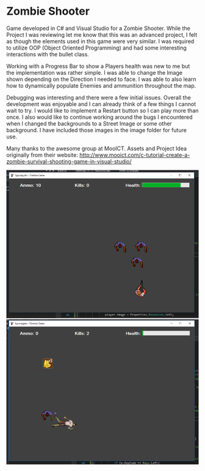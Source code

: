 # Zombie Shooter

Game developed in C# and Visual Studio for a Zombie Shooter. While the Project I was reviewing let me know that this was an advanced project,
I felt as though the elements used in this game were very similar. I was required to utilize OOP (Object Oriented Programming) and 
had some interesting interactions with the bullet class. 

Working with a Progress Bar to show a Players health was new to me but the implementation was rather simple. I was able to change the Image 
shown depending on the Direction I needed to face. I was able to also learn how to dynamically populate Enemies and ammunition throughout
the map. 

Debugging was interesting and there were a few initial issues. Overall the development was enjoyable and I can already think of a few things
I cannot wait to try. I would like to implement a Restart button so I can play more than once. I also would like to continue working
around the bugs I encountered when I changed the backgrounds to a Street Image or some other background. I have included those images in the image
folder for future use.

Many thanks to the awesome group at MooICT. Assets and Project Idea originally from their website: http://www.mooict.com/c-tutorial-create-a-zombie-survival-shooting-game-in-visual-studio/

![alt text](https://github.com/abelberhane/ZombieShooter/blob/master/Images/SH.png?raw=true)
![alt text](https://github.com/abelberhane/ZombieShooter/blob/master/Images/DeadSH.png?raw=true)

